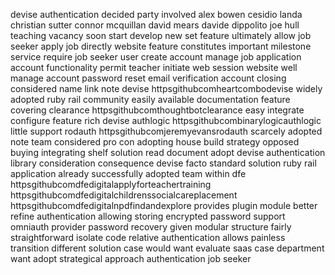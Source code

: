 devise authentication decided party involved alex bowen cesidio landa christian sutter connor mcquillan david mears davide dippolito joe hull teaching vacancy soon start develop new set feature ultimately allow job seeker apply job directly website feature constitutes important milestone service require job seeker user create account manage job application account functionality permit teacher initiate web session website well manage account password reset email verification account closing considered name link note devise httpsgithubcomheartcombodevise widely adopted ruby rail community easily available documentation feature covering clearance httpsgithubcomthoughtbotclearance easy integrate configure feature rich devise authlogic httpsgithubcombinarylogicauthlogic little support rodauth httpsgithubcomjeremyevansrodauth scarcely adopted note team considered pro con adopting house build strategy opposed buying integrating shelf solution read document adopt devise authentication library consideration consequence devise facto standard solution ruby rail application already successfully adopted team within dfe httpsgithubcomdfedigitalapplyforteachertraining httpsgithubcomdfedigitalchildrenssocialcareplacement httpsgithubcomdfedigitalnpdfindandexplore provides plugin module better refine authentication allowing storing encrypted password support omniauth provider password recovery given modular structure fairly straightforward isolate code relative authentication allows painless transition different solution case would want evaluate saas case department want adopt strategical approach authentication job seeker